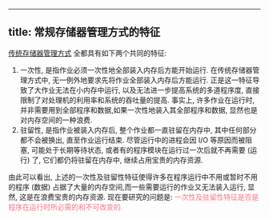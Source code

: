 
---
title: 常规存储器管理⽅式的特征
---

<style>
hint {
  color: gray;  
}
em {
  color: rgb(249, 117, 131);
  font-style: normal;
}
</style>

[传统存储器管理⽅式](/408/operating-system/存储器管理.md) 全都具有如下两个共同的特征:

1. ⼀次性, 是指作业必须⼀次性地全部装⼊内存后⽅能开始运⾏. 在传统存储器管理⽅式中, ⽆⼀例外地要求先将作业全部装⼊内存后⽅能运⾏. 正是这⼀特征导致了⼤作业⽆法在⼩内存中运⾏, 以及⽆法进⼀步提⾼系统的多道程序度, 直接限制了对处理机的利⽤率和系统的吞吐量的提⾼. 事实上, 许多作业在运⾏时, 并⾮需要⽤到全部程序和数据,如果⼀次性地装⼊其全部程序和数据, 显然也是对内存空间的⼀种浪费.
1. 驻留性, 是指作业被装⼊内存后, 整个作业都⼀直驻留在内存中, 其中任何部分都不会被换出, 直⾄作业运⾏结束. 尽管运⾏中的进程会因 I/O 等原因⽽被阻塞, 可能处于长期等待状态, 或者有的程序模块在运⾏过⼀次后就不再需要 (运⾏) 了, 它们都仍将驻留在内存中, 继续占⽤宝贵的内存资源.

由此可以看出, 上述的⼀次性及驻留性特征使得许多在程序运⾏中不⽤或暂时不⽤的程序 (数据) 占据了⼤量的内存空间,⽽⼀些需要运⾏的作业又⽆法装⼊运⾏, 显然, 这是在浪费宝贵的内存资源. 现在要研究的问题是: *⼀次性及驻留性特征是否是程序在运⾏时所必需的和不可改变的.*
